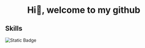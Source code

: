 <div align="center">
  <h1 align="center">Hi👋, welcome to my github</h1>
</div>
<div>
  <h2>Skills</h2>
  <img alt="Static Badge" src="https://img.shields.io/badge/java-purple">
</div>
